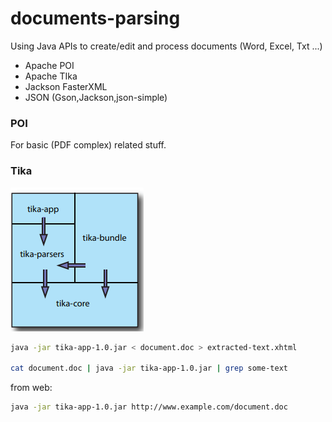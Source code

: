 # documents-parsing

Using Java APIs to create/edit and process documents (Word, Excel, Txt ...)

* Apache POI
* Apache TIka
* Jackson FasterXML
* JSON (Gson,Jackson,json-simple)


### POI

For basic (PDF complex) related stuff.

### Tika

![img.png](img.png)

```zsh
java -jar tika-app-1.0.jar < document.doc > extracted-text.xhtml

cat document.doc | java -jar tika-app-1.0.jar | grep some-text
```

from web:

```bash
java -jar tika-app-1.0.jar http://www.example.com/document.doc
```